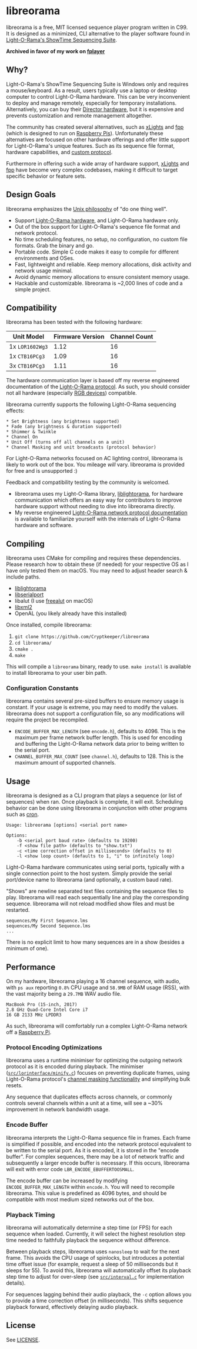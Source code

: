 # libreorama
libreorama is a free, MIT licensed sequence player program written in C99. It is designed as a minimized, CLI alternative to the player software found in [Light-O-Rama's ShowTime Sequencing Suite](http://www1.lightorama.com/showtime-sequencing-suite/).

**Archived in favor of my work on [fplayer](https://github.com/Cryptkeeper/fplayer)**

## Why?
Light-O-Rama's ShowTime Sequencing Suite is Windows only and requires a mouse/keyboard. As a result, users typically use a laptop or desktop computer to control Light-O-Rama hardware. This can be very inconvenient to deploy and manage remotely, especially for temporary installations. Alternatively, you can buy their [Director hardware](http://store.lightorama.com/g3mp3director.html), but it is expensive and prevents customization and remote management altogether.

The community has created several alternatives, such as [xLights](https://github.com/smeighan/xLights) and [fpp](https://github.com/FalconChristmas/fpp) (which is designed to run on [Raspberry Pis](https://www.raspberrypi.org/)). Unfortunately these alternatives are focused on other hardware offerings and offer little support for Light-O-Rama's unique features. Such as its sequence file format, hardware capabilities, and [custom protocol](https://github.com/Cryptkeeper/lightorama-protocol).

Furthermore in offering such a wide array of hardware support, [xLights](https://github.com/smeighan/xLights) and [fpp](https://github.com/FalconChristmas/fpp) have become very complex codebases, making it difficult to target specific behavior or feature sets.

## Design Goals
libreorama emphasizes the [Unix philosophy](https://en.wikipedia.org/wiki/Unix_philosophy) of "do one thing well".

* Support [Light-O-Rama hardware](http://store.lightorama.com/showtime-products.html), and Light-O-Rama hardware only.
* Out of the box support for Light-O-Rama's sequence file format and network protocol.
* No time scheduling features, no setup, no configuration, no custom file formats. Grab the binary and go.
* Portable code. Simple C code makes it easy to compile for different environments and OSes.
* Fast, lightweight and reliable. Keep memory allocations, disk activity and network usage minimal.
* Avoid dynamic memory allocations to ensure consistent memory usage.
* Hackable and customizable. libreorama is ~2,000 lines of code and a simple project.

## Compatibility
libreorama has been tested with the following hardware:

| Unit Model | Firmware Version | Channel Count |
| --- | --- | --- |
| 1x `LOR1602Wg3` | 1.12 | 16 |
| 1x `CTB16PCg3` | 1.09 | 16 |
| 3x `CTB16PCg3` | 1.11 | 16 |

The hardware communication layer is based off my reverse engineered documentation of the [Light-O-Rama protocol](https://github.com/Cryptkeeper/lightorama-protocol). As such, you should consider not all hardware (especially [RGB devices](http://store.lightorama.com/rgbdevices.html)) compatible.

libreorama currently supports the following Light-O-Rama sequencing effects:

```
* Set Brightness (any brightness supported)
* Fade (any brightness & duration supported)
* Shimmer & Twinkle
* Channel On
* Unit Off (turns off all channels on a unit)
* Channel Masking and unit broadcasts (protocol behavior)
```

For Light-O-Rama networks focused on AC lighting control, libreorama is likely to work out of the box. You mileage _will_ vary. libreorama is provided for free and is unsupported :)

Feedback and compatibility testing by the community is welcomed. 

* libreorama uses my Light-O-Rama library, [liblightorama](https://github.com/Cryptkeeper/liblightorama), for hardware communication which offers an easy way for contributors to improve hardware support without needing to dive into libreorama directly. 
* My reverse engineered [Light-O-Rama network protocol documentation](https://github.com/Cryptkeeper/lightorama-protocol/) is available to familiarize yourself with the internals of Light-O-Rama hardware and software.

## Compiling
libreorama uses CMake for compiling and requires these dependencies. Please research how to obtain these (if needed) for your respective OS as I have only tested them on macOS. You may need to adjust header search & include paths.

* [liblightorama](https://github.com/Cryptkeeper/liblightorama)
* [libserialport](https://sigrok.org/wiki/Libserialport)
* libalut (I use [freealut](https://github.com/vancegroup/freealut) on macOS)
* [libxml2](http://www.xmlsoft.org/)
* OpenAL (you likely already have this installed)

Once installed, compile libreorama:

1. `git clone https://github.com/Cryptkeeper/libreorama`
2. `cd libreorama/`
3. `cmake .`
4. `make`

This will compile a `libreorama` binary, ready to use. `make install` is available to install libreorama to your user bin path.

### Configuration Constants

libreorama contains several pre-sized buffers to ensure memory usage is constant. If your usage is extreme, you may need to modify the values. libreorama does not support a configuration file, so any modifications will require the project be recompiled.

* `ENCODE_BUFFER_MAX_LENGTH` (see `encode.h`), defaults to 4096. This is the maximum per frame network buffer length. This is used for encoding and buffering the Light-O-Rama network data prior to being written to the serial port.
* `CHANNEL_BUFFER_MAX_COUNT` (see `channel.h`), defaults to 128. This is the maximum amount of supported channels.

## Usage
libreorama is designed as a CLI program that plays a sequence (or list of sequences) when ran. Once playback is complete, it will exit. Scheduling behavior can be done using libreorama in conjunction with other programs such as [cron](https://en.wikipedia.org/wiki/Cron).

```
Usage: libreorama [options] <serial port name>

Options:
	-b <serial port baud rate> (defaults to 19200)
	-f <show file path> (defaults to "show.txt")
	-c <time correction offset in milliseconds> (defaults to 0)
	-l <show loop count> (defaults to 1, "i" to infinitely loop)
```

Light-O-Rama hardware communicates using serial ports, typically with a single connection point to the host system. Simply provide the serial port/device name to libreorama (and optionally, a custom baud rate).

"Shows" are newline separated text files containing the sequence files to play. libreorama will read each sequentially line and play the corresponding sequence. libreorama will not reload modified show files and must be restarted.

```
sequences/My First Sequence.lms
sequences/My Second Sequence.lms
...
```

There is no explicit limit to how many sequences are in a show (besides a minimum of one).

## Performance
On my hardware, libreorama playing a 16 channel sequence, with audio, with `ps aux` reporting `0.8%` CPU usage and `58.9MB` of RAM usage (RSS), with the vast majority being a `29.7MB` WAV audio file.

```
MacBook Pro (15-inch, 2017)
2.8 GHz Quad-Core Intel Core i7
16 GB 2133 MHz LPDDR3
```

As such, libreorama will comfortably run a complex Light-O-Rama network off a [Raspberry Pi](https://www.raspberrypi.org/).

### Protocol Encoding Optimizations
libreorama uses a runtime minimiser for optimizing the outgoing network protocol as it is encoded during playback. The minimiser ([`src/lorinterface/minify.c`](src/lorinterface/minify.c)) focuses on preventing duplicate frames, using Light-O-Rama protocol's [channel masking functionality](https://github.com/Cryptkeeper/lightorama-protocol/blob/master/PROTOCOL.md#channel-masking) and simplifying bulk resets.

Any sequence that duplicates effects across channels, or commonly controls several channels within a unit at a time, will see a ~30% improvement in network bandwidth usage.

### Encode Buffer
libreorama interprets the Light-O-Rama sequence file in frames. Each frame is simplified if possible, and encoded into the network protocol equivalent to be written to the serial port. As it is encoded, it is stored in the "encode buffer". For complex sequences, there may be a lot of network traffic and subsequently a larger encode buffer is necessary. If this occurs, libreorama will exit with error code `LBR_ENCODE_EBUFFERTOOSMALL`.
 
The encode buffer can be increased by modifying `ENCODE_BUFFER_MAX_LENGTH` within `encode.h`. You will need to recompile libreorama. This value is predefined as 4096 bytes, and should be compatible with most medium sized networks out of the box.

### Playback Timing
libreorama will automatically determine a step time (or FPS) for each sequence when loaded. Currently, it will select the highest resolution step time needed to faithfully playback the sequence without difference. 

Between playback steps, libreorama uses `nanosleep` to wait for the next frame. This avoids the CPU usage of spinlocks, but introduces a potential time offset issue (for example, request a sleep of 50 milliseconds but it sleeps for 55). To avoid this, libreorama will automatically offset its playback step time to adjust for over-sleep (see [`src/interval.c`](src/interval.c) for implementation details).

For sequences lagging behind their audio playback, the `-c` option allows you to provide a time correction offset (in milliseconds). This shifts sequence playback forward, effectively delaying audio playback.

## License
See [LICENSE](LICENSE).
